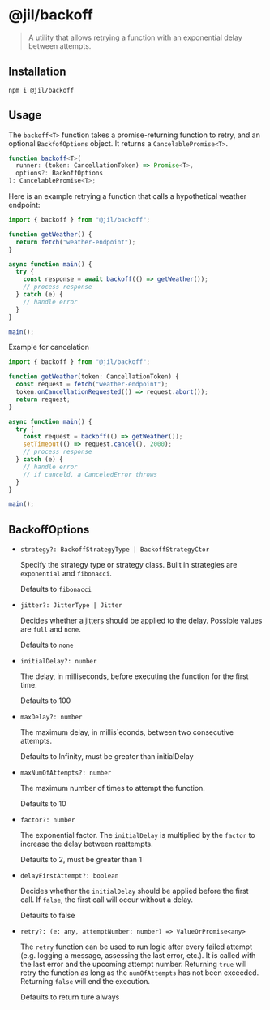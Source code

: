 # @jil/backoff

> A utility that allows retrying a function with an exponential delay between attempts.

## Installation

```
npm i @jil/backoff
```

## Usage

The `backoff<T>` function takes a promise-returning function to retry, and an optional `BackfofOptions` object. 
It returns a `CancelablePromise<T>`.

```ts
function backoff<T>(
  runner: (token: CancellationToken) => Promise<T>,
  options?: BackoffOptions
): CancelablePromise<T>;
```

Here is an example retrying a function that calls a hypothetical weather endpoint:

```ts
import { backoff } from "@jil/backoff";

function getWeather() {
  return fetch("weather-endpoint");
}

async function main() {
  try {
    const response = await backoff(() => getWeather());
    // process response
  } catch (e) {
    // handle error
  }
}

main();
```

Example for cancelation

```ts
import { backoff } from "@jil/backoff";

function getWeather(token: CancellationToken) {
  const request = fetch("weather-endpoint");
  token.onCancellationRequested(() => request.abort());
  return request;
}

async function main() {
  try {
    const request = backoff(() => getWeather());
    setTimeout(() => request.cancel(), 2000);
    // process response
  } catch (e) {
    // handle error
    // if canceld, a CanceledError throws
  }
}

main();

```

## BackoffOptions

- `strategy?: BackoffStrategyType | BackoffStrategyCtor`

  Specify the strategy type or strategy class. Built in strategies are `exponential` and `fibonacci`.

  Defaults to `fibonacci`

- `jitter?: JitterType | Jitter`

  Decides whether a [jitters](https://aws.amazon.com/blogs/architecture/exponential-backoff-and-jitter/)
  should be applied to the delay. Possible values are `full` and `none`.
  
  Defaults to `none`

- `initialDelay?: number`

  The delay, in milliseconds, before executing the function for the first time.
  
  Defaults to 100

- `maxDelay?: number`

  The maximum delay, in millis`econds, between two consecutive attempts.
  
  Defaults to Infinity, must be greater than initialDelay

- `maxNumOfAttempts?: number`

  The maximum number of times to attempt the function.
  
  Defaults to 10

- `factor?: number`

  The exponential factor. The `initialDelay` is multiplied by the `factor` to
  increase the delay between reattempts.
  
  Defaults to 2, must be greater than 1

- `delayFirstAttempt?: boolean`

  Decides whether the `initialDelay` should be applied before the first call.
  If `false`, the first call will occur without a delay.
  
  Defaults to false

- `retry?: (e: any, attemptNumber: number) => ValueOrPromise<any>`

  The `retry` function can be used to run logic after every failed attempt
  (e.g. logging a message, assessing the last error, etc.). It is called with
  the last error and the upcoming attempt number. Returning `true` will retry
  the function as long as the `numOfAttempts` has not been exceeded.
  Returning `false` will end the execution.
  
  Defaults to return ture always
